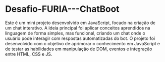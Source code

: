 # Desafio-FURIA---ChatBoot
Este é um mini projeto desenvolvido em JavaScript, focado na criação de um chat interativo. A ideia principal foi aplicar conceitos aprendidos na linguagem de forma simples, mas funcional, criando um chat onde o usuário pode interagir com respostas automatizadas do bot. O projeto foi desenvolvido com o objetivo de aprimorar o conhecimento em JavaScript e de testar as habilidades em manipulação de DOM, eventos e integração entre HTML, CSS e JS.
